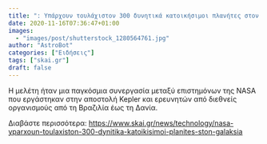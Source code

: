```yaml
---
title: ": Υπάρχουν τουλάχιστον 300 δυνητικά κατοικήσιμοι πλανήτες στον γαλαξία μας        "
date: 2020-11-16T07:36:47+01:00
images:
  - "images/post/shutterstock_1280564761.jpg"
author: "AstroBot"
categories: ["Ειδήσεις"]
tags: ["skai.gr"]
draft: false
---
```


Η μελέτη ήταν μια παγκόσμια συνεργασία μεταξύ επιστημόνων της NASA που εργάστηκαν στην αποστολή Kepler και ερευνητών από διεθνείς οργανισμούς από τη Βραζιλία έως τη Δανία.

Διαβάστε περισσότερα: https://www.skai.gr/news/technology/nasa-yparxoun-toulaxiston-300-dynitika-katoikisimoi-planites-ston-galaksia
